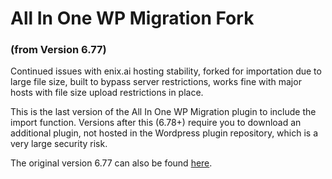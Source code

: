 # All In One WP Migration Fork ###
### (from Version 6.77) ###

Continued issues with enix.ai hosting stability, forked for importation due to large file size, built to bypass server restrictions, works fine with major hosts with file size upload restrictions in place.

This is the last version of the All In One WP Migration plugin to include the import function. Versions after this (6.78+) require you to download an additional plugin, not hosted in the Wordpress plugin repository, which is a very large security risk. 

The original version 6.77 can also be found [here](https://downloads.wordpress.org/plugin/all-in-one-wp-migration.6.77.zip). 

